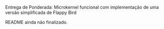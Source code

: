 Entrega de Ponderada: Microkernel funcional com implementação de uma versão simplificada de Flappy Bird

README ainda não finalizado.
